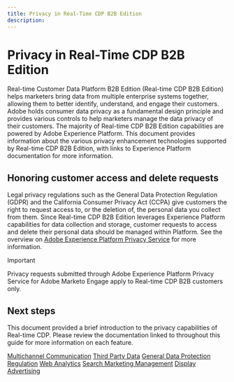 ```yaml
---
title: Privacy in Real-Time CDP B2B Edition
description:
---
```

# Privacy in Real-Time CDP B2B Edition

Real-time Customer Data Platform B2B Edition (Real-time CDP B2B Edition) helps marketers bring data from multiple enterprise systems together, allowing them to better identify, understand, and engage their customers. Adobe holds consumer data privacy as a fundamental design principle and provides various controls to help marketers manage the data privacy of their customers.
The majority of Real-time CDP B2B Edition capabilities are powered by Adobe Experience Platform. This document provides information about the various privacy enhancement technologies supported by Real-time CDP B2B Edition, with links to Experience Platform documentation for more information.

## Honoring customer access and delete requests

Legal privacy regulations such as the General Data Protection Regulation (GDPR) and the California Consumer Privacy Act (CCPA) give customers the right to request access to, or the deletion of, the personal data you collect from them. Since Real-time CDP B2B Edition leverages Experience Platform capabilities for data collection and storage, customer requests to access and delete their personal data should be managed within Platform. See the overview on [Adobe Experience Platform Privacy Service](../../privacy-service/home.md) for more information.

>[!IMPORTANT]
>
> Privacy requests submitted through Adobe Experience Platform Privacy Service for Adobe Marketo Engage apply to Real-time CDP B2B customers only.

## Next steps

This document provided a brief introduction to the privacy capabilities of Real-time CDP. Please review the documentation linked to throughout this guide for more information on each feature.

[Multichannel Communication](https://business.adobe.com/products/experience-manager/forms/multichannel-communication.html)
[Third Party Data](https://business.adobe.com/products/audience-manager/audience-segmentation.html)
[General Data Protection Regulation](https://business.adobe.com/products/analytics/general-data-protection-regulation.html)
[Web Analytics](https://business.adobe.com/products/analytics/web-analytics.html)
[Search Marketing Management](https://business.adobe.com/products/advertising/search-marketing-management.html)
[Display Advertising](https://business.adobe.com/glossary/display-advertising.html)
